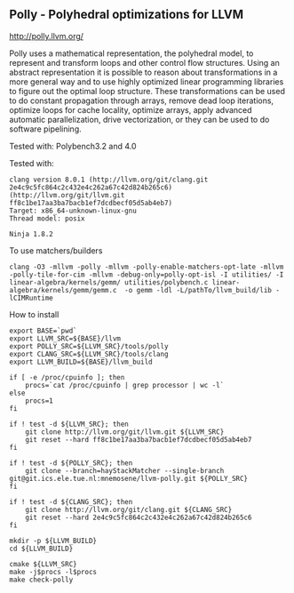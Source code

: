 Polly - Polyhedral optimizations for LLVM
-----------------------------------------
http://polly.llvm.org/

Polly uses a mathematical representation, the polyhedral model, to represent and
transform loops and other control flow structures. Using an abstract
representation it is possible to reason about transformations in a more general
way and to use highly optimized linear programming libraries to figure out the
optimal loop structure. These transformations can be used to do constant
propagation through arrays, remove dead loop iterations, optimize loops for
cache locality, optimize arrays, apply advanced automatic parallelization, drive
vectorization, or they can be used to do software pipelining.

Tested with: Polybench3.2 and 4.0

Tested with:
```
clang version 8.0.1 (http://llvm.org/git/clang.git 2e4c9c5fc864c2c432e4c262a67c42d824b265c6) (http://llvm.org/git/llvm.git ff8c1be17aa3ba7bacb1ef7dcdbecf05d5ab4eb7)
Target: x86_64-unknown-linux-gnu
Thread model: posix

Ninja 1.8.2
```

To use matchers/builders

``` 
clang -O3 -mllvm -polly -mllvm -polly-enable-matchers-opt-late -mllvm -polly-tile-for-cim -mllvm -debug-only=polly-opt-isl -I utilities/ -I linear-algebra/kernels/gemm/ utilities/polybench.c linear-algebra/kernels/gemm/gemm.c  -o gemm -ldl -L/pathTo/llvm_build/lib -lCIMRuntime 
```


How to install
```
export BASE=`pwd`
export LLVM_SRC=${BASE}/llvm
export POLLY_SRC=${LLVM_SRC}/tools/polly
export CLANG_SRC=${LLVM_SRC}/tools/clang
export LLVM_BUILD=${BASE}/llvm_build

if [ -e /proc/cpuinfo ]; then
    procs=`cat /proc/cpuinfo | grep processor | wc -l`
else
    procs=1
fi

if ! test -d ${LLVM_SRC}; then
    git clone http://llvm.org/git/llvm.git ${LLVM_SRC}
    git reset --hard ff8c1be17aa3ba7bacb1ef7dcdbecf05d5ab4eb7 
fi

if ! test -d ${POLLY_SRC}; then
    git clone --branch=hayStackMatcher --single-branch git@git.ics.ele.tue.nl:mnemosene/llvm-polly.git ${POLLY_SRC}
fi

if ! test -d ${CLANG_SRC}; then
    git clone http://llvm.org/git/clang.git ${CLANG_SRC}
    git reset --hard 2e4c9c5fc864c2c432e4c262a67c42d824b265c6
fi

mkdir -p ${LLVM_BUILD}
cd ${LLVM_BUILD}

cmake ${LLVM_SRC}
make -j$procs -l$procs
make check-polly
```

